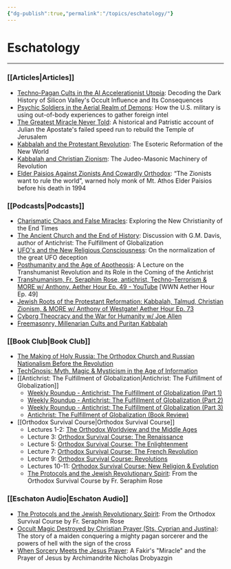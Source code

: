 ```yaml
---
{"dg-publish":true,"permalink":"/topics/eschatology/"}
---
```



# Eschatology
---
### [[Articles\|Articles]]
- [Techno-Pagan Cults in the AI Accelerationist Utopia](https://thereversion.co/p/techno-pagan-cults-in-the-ai-accelerationist): Decoding the Dark History of Silicon Valley's Occult Influence and Its Consequences
- [Psychic Soldiers in the Aerial Realm of Demons](https://thereversion.co/p/psychic-soldiers-in-the-aerial-realm): How the U.S. military is using out-of-body experiences to gather foreign intel
- [The Greatest Miracle Never Told](https://thereversion.co/p/the-greatest-miracle-never-told): A historical and Patristic account of Julian the Apostate's failed speed run to rebuild the Temple of Jerusalem
- [Kabbalah and the Protestant Revolution](https://thereversion.co/p/kabbalah-and-the-protestant-revolution): The Esoteric Reformation of the New World
- [Kabbalah and Christian Zionism](https://thereversion.co/p/kabbalah-and-christian-zionism): The Judeo-Masonic Machinery of Revolution
- [Elder Paisios Against Zionists And Cowardly Orthodox](https://thereversion.co/p/elder-paisios-against-zionists-and): “The Zionists want to rule the world”, warned holy monk of Mt. Athos Elder Paisios before his death in 1994

### [[Podcasts\|Podcasts]]
- [Charismatic Chaos and False Miracles](https://thereversion.co/p/charismatic-chaos-and-false-miracles): Exploring the New Christianity of the End Times
- [The Ancient Church and the End of History](https://thereversion.co/p/the-ancient-church-and-the-end-of): Discussion with G.M. Davis, author of Antichrist: The Fulfillment of Globalization
- [UFO's and the New Religious Consciousness](https://thereversion.co/p/ufos-and-the-new-religious-consciousness): On the normalization of the great UFO deception
- [Posthumanity and the Age of Apotheosis](https://thereversion.co/p/posthumanity-and-the-age-of-apotheosis): A Lecture on the Transhumanist Revolution and its Role in the Coming of the Antichrist
- [Transhumanism, Fr. Seraphim Rose, antichrist, Techno-Terrorism & MORE w/ Anthony. Aether Hour Ep. 49 - YouTube](https://youtu.be/VdhvhNlk-YM?si=FppBysaw1c64gnrm) [WWN Aether Hour Ep. 49]
- [Jewish Roots of the Protestant Reformation: Kabbalah, Talmud, Christian Zionism, & MORE w/ Anthony of Westgate! Aether Hour Ep. 73](https://worldwarnow.co/p/jewish-roots-of-the-protestant-reformation)
- [Cyborg Theocracy and the War for Humanity w/ Joe Allen](https://thereversion.co/p/cyborg-theocracy-and-the-war-for)
- [Freemasonry, Millenarian Cults and Puritan Kabbalah](https://thereversion.co/p/freemasonry-millenarian-cults-and)

### [[Book Club\|Book Club]]
- [The Making of Holy Russia: The Orthodox Church and Russian Nationalism Before the Revolution](https://thereversion.co/p/the-making-of-holy-russia-the-orthodox)
-  [TechGnosis: Myth, Magic & Mysticism in the Age of Information](https://thereversion.co/p/techgnosis-myth-magic-and-mysticism)
- [[Antichrist: The Fulfillment of Globalization\|Antichrist: The Fulfillment of Globalization]]
	- [Weekly Roundup - Antichrist: The Fulfillment of Globalization (Part 1)](https://thereversion.co/p/antichrist-the-fulfillment-of-globalization)
	- [Weekly Roundup - Antichrist: The Fulfillment of Globalization (Part 2)](https://thereversion.co/p/weekly-roundup-antichrist-the-fulfillment)
	- [Weekly Roundup - Antichrist: The Fulfillment of Globalization (Part 3)](https://thereversion.co/p/weekly-roundup-antichrist-the-fulfillment-692)
	- [Antichrist: The Fulfillment of Globalization (Book Review)](https://thereversion.co/p/antichrist-the-fulfillment-of-globalization-c84)
- [[Orthodox Survival Course\|Orthodox Survival Course]]
	-  Lectures 1-2: [The Orthodox Worldview and the Middle Ages](https://thereversion.co/p/the-orthodox-worldview-and-the-middle)
	- Lecture 3: [Orthodox Survival Course: The Renaissance](https://thereversion.co/p/orthodox-survival-course-the-renaissance)
	- Lecture 5: [Orthodox Survival Course: The Enlightenment](https://thereversion.co/p/orthodox-survival-course-the-enlightenment)
	- Lecture 7: [Orthodox Survival Course: The French Revolution](https://thereversion.co/p/orthodox-survival-course-the-french)
	- Lecture 9: [Orthodox Survival Course: Revolutions](https://thereversion.co/p/orthodox-survival-course-revolutions)
	- Lectures 10-11: [Orthodox Survival Course: New Religion & Evolution](https://thereversion.co/p/new-religion-and-evolution)
	- [The Protocols and the Jewish Revolutionary Spirit](https://thereversion.co/p/the-protocols-and-the-jewish-revolutionary): From the Orthodox Survival Course by Fr. Seraphim Rose

### [[Eschaton Audio\|Eschaton Audio]]
- [The Protocols and the Jewish Revolutionary Spirit](https://thereversion.co/p/the-protocols-and-the-jewish-revolutionary): From the Orthodox Survival Course by Fr. Seraphim Rose
- [Occult Magic Destroyed by Christian Prayer (Sts. Cyprian and Justina)](https://thereversion.co/p/occult-magic-destroyed-by-christian): The story of a maiden conquering a mighty pagan sorcerer and the powers of hell with the sign of the cross
- [When Sorcery Meets the Jesus Prayer](https://thereversion.co/p/when-sorcery-meets-the-jesus-prayer): A Fakir's "Miracle" and the Prayer of Jesus by Archimandrite Nicholas Drobyazgin